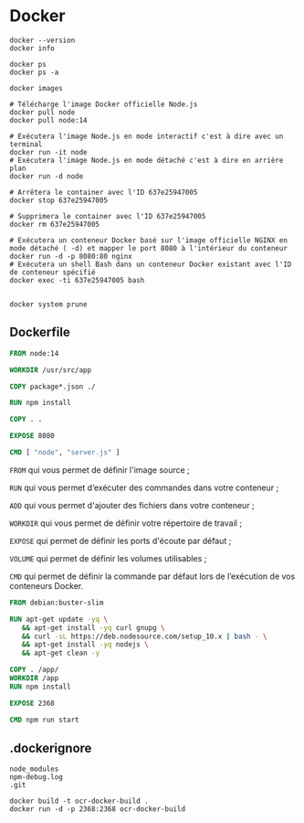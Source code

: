 # Docker

````shell
docker --version
docker info

docker ps
docker ps -a

docker images

# Télécharge l'image Docker officielle Node.js
docker pull node
docker pull node:14

# Exécutera l'image Node.js en mode interactif c'est à dire avec un terminal
docker run -it node
# Exécutera l'image Node.js en mode détaché c'est à dire en arrière plan
docker run -d node

# Arrêtera le container avec l'ID 637e25947005
docker stop 637e25947005

# Supprimera le container avec l'ID 637e25947005
docker rm 637e25947005

# Exécutera un conteneur Docker basé sur l'image officielle NGINX en mode détaché ( -d) et mapper le port 8080 à l'intérieur du conteneur
docker run -d -p 8080:80 nginx
# Exécutera un shell Bash dans un conteneur Docker existant avec l'ID de conteneur spécifié
docker exec -ti 637e25947005 bash


docker system prune
````

## Dockerfile

````dockerfile
FROM node:14

WORKDIR /usr/src/app

COPY package*.json ./

RUN npm install

COPY . .

EXPOSE 8080

CMD [ "node", "server.js" ]
````

`FROM` qui vous permet de définir l'image source ;

`RUN` qui vous permet d’exécuter des commandes dans votre conteneur ;

`ADD` qui vous permet d'ajouter des fichiers dans votre conteneur ;

`WORKDIR` qui vous permet de définir votre répertoire de travail ;

`EXPOSE` qui permet de définir les ports d'écoute par défaut ;

`VOLUME` qui permet de définir les volumes utilisables ;

`CMD` qui permet de définir la commande par défaut lors de l’exécution de vos conteneurs Docker.

````dockerfile
FROM debian:buster-slim

RUN apt-get update -yq \
   && apt-get install -yq curl gnupg \
   && curl -sL https://deb.nodesource.com/setup_10.x | bash - \
   && apt-get install -yq nodejs \
   && apt-get clean -y

COPY . /app/
WORKDIR /app
RUN npm install

EXPOSE 2368

CMD npm run start
````

## .dockerignore

````dockerignore
node_modules
npm-debug.log
.git
````

````shell
docker build -t ocr-docker-build .
docker run -d -p 2368:2368 ocr-docker-build
````
